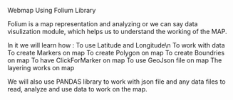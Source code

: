 Webmap Using Folium Library

Folium is a map representation and analyzing or we can say data visulization module, which helps us to understand the working of the MAP.

In it we will learn how :
  To use Latitude and Longitude\n
  To work with data
  To create Markers on map
  To create Polygon on map
  To create Boundries on map
  To have ClickForMarker on map
  To use GeoJson file on map
  The layering works on map

We will also use PANDAS library to work with json file and any data files to read, analyze and use data to work on the map.

